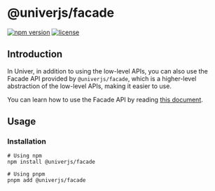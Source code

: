 # @univerjs/facade

[![npm version](https://img.shields.io/npm/v/@univerjs/facade)](https://npmjs.org/packages/@univerjs/facade)
[![license](https://img.shields.io/npm/l/@univerjs/facade)](https://img.shields.io/npm/l/@univerjs/facade)

## Introduction

In Univer, in addition to using the low-level APIs, you can also use the Facade API provided by `@univerjs/facade`, which is a higher-level abstraction of the low-level APIs, making it easier to use.

You can learn how to use the Facade API by reading [this document](https://univer.ai/en-us/guides/facade/).

## Usage

### Installation

```shell
# Using npm
npm install @univerjs/facade

# Using pnpm
pnpm add @univerjs/facade
```
